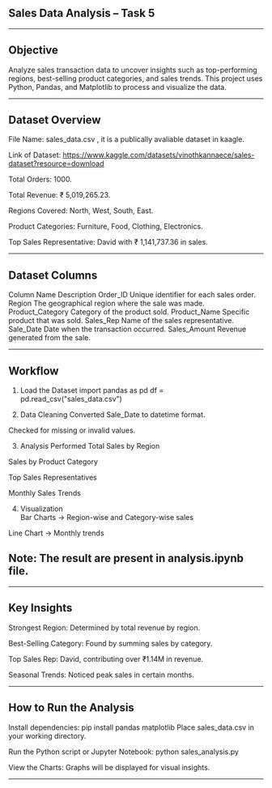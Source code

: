 ## Sales Data Analysis – Task 5
---


## Objective
Analyze sales transaction data to uncover insights such as top-performing regions, best-selling product categories, and sales trends.
This project uses Python, Pandas, and Matplotlib to process and visualize the data.

---

## Dataset Overview
File Name: sales_data.csv , it is a publically avaliable dataset in kaagle.

Link of Dataset: https://www.kaggle.com/datasets/vinothkannaece/sales-dataset?resource=download

Total Orders: 1000.

Total Revenue: ₹ 5,019,265.23.

Regions Covered: North, West, South, East.

Product Categories: Furniture, Food, Clothing, Electronics.

Top Sales Representative: David with ₹ 1,141,737.36 in sales.

---

## Dataset Columns
Column Name	Description
Order_ID	Unique identifier for each sales order.
Region	The geographical region where the sale was made.
Product_Category	Category of the product sold.
Product_Name	Specific product that was sold.
Sales_Rep	Name of the sales representative.
Sale_Date	Date when the transaction occurred.
Sales_Amount	Revenue generated from the sale.

---

## Workflow

1. Load the Dataset
import pandas as pd
df = pd.read_csv("sales_data.csv")

2. Data Cleaning
Converted Sale_Date to datetime format.

Checked for missing or invalid values.

3. Analysis Performed
Total Sales by Region

Sales by Product Category

Top Sales Representatives

Monthly Sales Trends

4. Visualization   
Bar Charts → Region-wise and Category-wise sales

Line Chart → Monthly trends

## Note: The result are present in analysis.ipynb file. 

---

## Key Insights
Strongest Region: Determined by total revenue by region.

Best-Selling Category: Found by summing sales by category.

Top Sales Rep: David, contributing over ₹1.14M in revenue.

Seasonal Trends: Noticed peak sales in certain months.

---

## How to Run the Analysis
Install dependencies:
pip install pandas matplotlib
Place sales_data.csv in your working directory.

Run the Python script or Jupyter Notebook:
python sales_analysis.py

View the Charts: Graphs will be displayed for visual insights.

---
